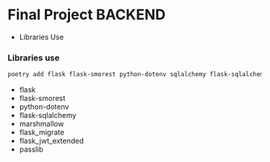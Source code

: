 # Final Project BACKEND

- Libraries Use

### Libraries use

```bash
poetry add flask flask-smorest python-dotenv sqlalchemy flask-sqlalchemy marshmallow flask_migrate flask_jwt_extended passlib
```

- flask
- flask-smorest
- python-dotenv
- flask-sqlalchemy
- marshmallow
- flask_migrate
- flask_jwt_extended
- passlib
